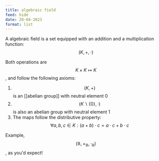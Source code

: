 ```yaml
---
title: algebraic field
feed: hide
date: 20-04-2023
format: list
---
```



A algebraic field is a set equipped with an addition and a multiplication function: $$(K, +, \cdot)$$

Both operations are $$K\times K\mapsto K$$, and follow the following axioms:
1. $$(K, +)$$ is an [[abelian group]] with neutral element 0
2. $$(K\backslash\{0\}, \cdot)$$ is also an abelian group with neutral element 1
3. The maps follow the distributive property: $$\forall a,b,c\in K: (a+b)\cdot c = a\cdot c+b\cdot c$$

Example, $$(\mathbb R, +_\mathbb R, \cdot_\mathbb R)$$, as you'd expect!